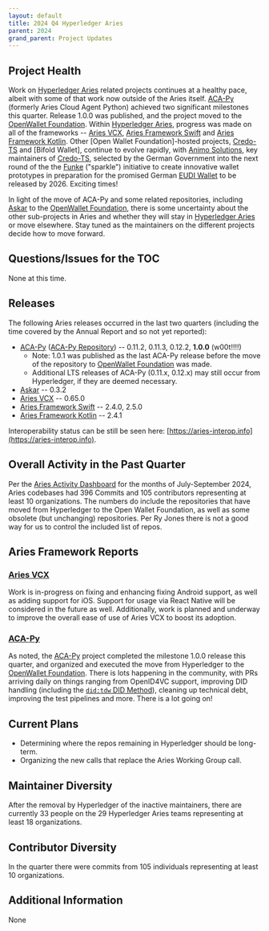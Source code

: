 ```yaml
---
layout: default
title: 2024 Q4 Hyperledger Aries
parent: 2024
grand_parent: Project Updates
---
```


## Project Health

Work on [Hyperledger Aries] related projects continues at a healthy pace, albeit
with some of that work now outside of the Aries itself. [ACA-Py] (formerly Aries
Cloud Agent Python) achieved two significant milestones this quarter. Release
1.0.0 was published, and the project moved to the [OpenWallet Foundation].
Within [Hyperledger Aries], progress was made on all of the frameworks -- [Aries VCX],
[Aries Framework Swift] and [Aries Framework Kotlin]. Other [Open Wallet
Foundation]-hosted projects, [Credo-TS] and [Bifold Wallet], continue to evolve
rapidly, with [Animo Solutions], key maintainers of [Credo-TS], selected by the
German Government into the next round of the the [Funke] ("sparkle") initiative
to create innovative wallet prototypes in preparation for the promised German
[EUDI Wallet] to be released by 2026. Exciting times!

In light of the move of ACA-Py and some related repositories, including [Askar]
to the [OpenWallet Foundation], there is some uncertainty about the other
sub-projects in Aries and whether they will stay in [Hyperledger Aries] or move
elsewhere. Stay tuned as the maintainers on the different projects decide how to
move forward.

[Funke]: https://www.sprind.org/en/challenges/eudi-wallet-prototypes/
[Animo Solutions]: https://animo.id/
[EUDI Wallet]: https://digital-strategy.ec.europa.eu/en/policies/eudi-wallet-implementation

[Hyperledger Aries]: https://www.lfdecentralizedtrust.org/projects/aries
[Credo-TS]: https://github.com/openwallet-foundation/credo-ts
[ACA-Py Repository]: https://github.com/openwallet-foundation/acapy
[Aries VCX]: https://github.com/hyperledger/aries-vcx
[OpenWallet Foundation]: https://openwallet.foundation/
[Aries Framework Swift]: https://github.com/hyperledger/aries-framework-swift
[Aries Framework Kotlin]: https://github.com/hyperledger/aries-framework-kotlin
[Askar]: https://github.com/openwallet-foundation/askar

## Questions/Issues for the TOC

None at this time.

## Releases

The following Aries releases occurred in the last two quarters (including the
time covered by the Annual Report and so not yet reported):

- [ACA-Py] ([ACA-Py Repository]) -- 0.11.2, 0.11.3, 0.12.2, **1.0.0** (w00t!!!!)
    - Note: 1.0.1 was published as the last ACA-Py release before the move of the repository to [OpenWallet Foundation] was made.
    - Additional LTS releases of ACA-Py (0.11.x, 0.12.x) may still occur from Hyperledger, if they are deemed necessary.
- [Askar] -- 0.3.2
- [Aries VCX] -- 0.65.0
- [Aries Framework Swift] -- 2.4.0, 2.5.0
- [Aries Framework Kotlin] -- 2.4.1

Interoperability status can be still be seen
here: [https://aries-interop.info](https://aries-interop.info).

## Overall Activity in the Past Quarter

Per the [Aries Activity Dashboard] for the months of July-September 2024, Aries
codebases had 396 Commits and 105 contributors representing at least 10
organizations.  The numbers do include the repositories
that have moved from Hyperledger to the Open Wallet Foundation, as well as some
obsolete (but unchanging) repositories. Per Ry Jones there is not a good way for
us to control the included list of repos.

[Aries Activity Dashboard]: https://insights.lfx.linuxfoundation.org/foundation/lf-decentralized-trust/overview/github?project=aries&routedFrom=Github&bestPractice=false&dateFilters=Last%20Quarter&dateRange=2024-07-01%20to%202024-09-30&compare=PP&granularity=week&hideBots=true

[DIDComm v2]: https://identity.foundation/didcomm-messaging/spec/
[ACA-Py]: https://aca-py.org

## Aries Framework Reports

### [Aries VCX]

Work is in-progress on fixing and enhancing fixing Android support, as well as
adding support for iOS. Support for usage via React Native will be considered in
the future as well. Additionally, work is planned and underway to improve the
overall ease of use of Aries VCX to boost its adoption.

### [ACA-Py]

As noted, the [ACA-Py] project completed the milestone 1.0.0 release this
quarter, and organized and executed the move from Hyperledger to the [OpenWallet
Foundation]. There is lots happening in the community, with PRs arriving daily
on things ranging from OpenID4VC support, improving DID handling (including the
[`did:tdw` DID Method]), cleaning up technical debt, improving the test
pipelines and more. There is a lot going on!

## Current Plans

- Determining where the repos remaining in Hyperledger should be long-term.
- Organizing the new calls that replace the Aries Working Group call.

[`did:tdw` DID Method]: https://bcgov.github.io/trustdidweb/

## Maintainer Diversity

After the removal by Hyperledger of the inactive maintainers, there are currently 33 people on the 29 Hyperledger Aries teams representing at least 18 organizations.

## Contributor Diversity

In the quarter there were commits from 105 individuals representing at least 10 organizations.

## Additional Information

None
